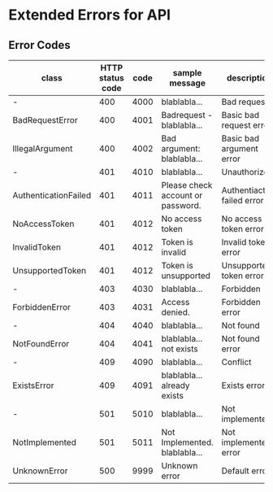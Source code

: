 # Extended Errors for API

## Error Codes
| class | HTTP status code | code | sample message | description |
| --- | --- | --- | --- | --- |
| - | 400 | 4000 | blablabla... | Bad request |
| BadRequestError | 400 | 4001 | Badrequest - blablabla... | Basic bad request error |
| IllegalArgument | 400 | 4002 | Bad argument: blablabla... | Basic bad argument error |
| - | 401 | 4010 | blablabla... | Unauthorized |
| AuthenticationFailed | 401 | 4011 | Please check account or password. | Authentiaction failed error |
| NoAccessToken | 401 | 4012 | No access token | No access token error |
| InvalidToken | 401 | 4012 | Token is invalid | Invalid token error |
| UnsupportedToken | 401 | 4012 | Token is unsupported | Unsupported token error |
| - | 403 | 4030 | blablabla... | Forbidden |
| ForbiddenError | 403 | 4031 | Access denied. | Forbidden error |
| - | 404 | 4040 | blablabla... | Not found |
| NotFoundError | 404 | 4041 | blablabla... not exists | Not found error |
| - | 409 | 4090 | blablabla... | Conflict |
| ExistsError | 409 | 4091 | blablabla... already exists | Exists error |
| - | 501 | 5010 | blablabla... | Not implemented |
| NotImplemented | 501 | 5011 | Not Implemented. blablabla... | Not implemented error |
| UnknownError | 500 | 9999 | Unknown error | Default error |
